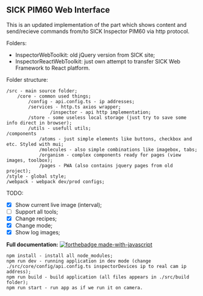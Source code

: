 ## SICK PIM60 Web Interface

This is an updated implementation of the part which shows content and send/recieve commands from/to SICK Inspector PIM60 via http protocol.

Folders:
- InspectorWebToolkit: old jQuery version from SICK site;
- InspectorReactWebToolkit: just own attempt to transfer SICK Web Framework to React platform.

Folder structure:
```
/src - main source folder;
    /core - common used things;
        /config - api.config.ts - ip addresses;
        /services - http.ts axios wrapper;
                /inspector - api http implementation;
        /store - some useless local storage (just try to save some info direct in browser);
        /utils - usefull utils;
/components
            /atoms - just simple elements like buttons, checkbox and etc. Styled with mui;
            /molecules - also simple combinations like imagebox, tabs;
            /organism - complex components ready for pages (view images, toolbox);
            /pages - PWA (also contains jquery pages from old project);
/style - global style;
/webpack - webpack dev/prod configs;
```

TODO:
- [x] Show current live image (interval);
- [ ] Support all tools;
- [x] Change recipes;
- [x] Change mode;
- [x] Show log images;

**Full documentation:**
[![forthebadge made-with-javascript](http://ForTheBadge.com/images/badges/made-with-javascript.svg)](https://github.com/WildEgor/InspectorPIM60/tree/main/documentation)

```
npm install - install all node_modules;
npm run dev - running application in dev mode (change ./src/core/config/api.config.ts inspectorDevices ip to real cam ip address);
npm run build - build application (all files appears in ./src/build folder);
npm run start - run app as if we run it on camera.
```
